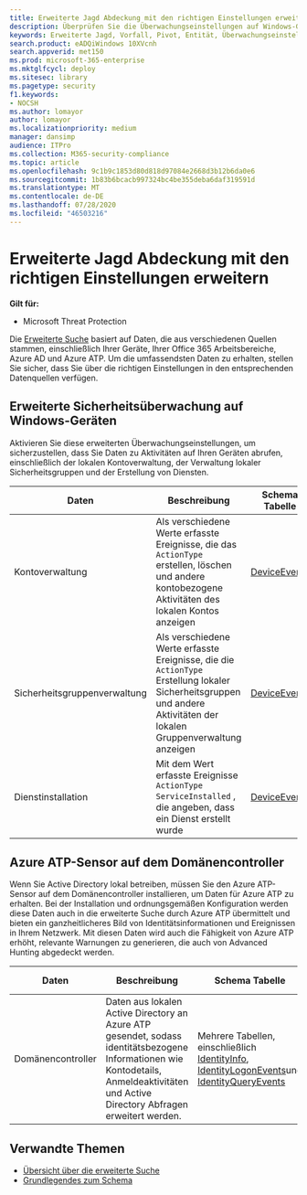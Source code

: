 ```yaml
---
title: Erweiterte Jagd Abdeckung mit den richtigen Einstellungen erweitern
description: Überprüfen Sie die Überwachungseinstellungen auf Windows-Geräten und anderen Einstellungen, um sicherzustellen, dass Sie die umfassendsten Daten in Advanced Hunting abrufen können.
keywords: Erweiterte Jagd, Vorfall, Pivot, Entität, Überwachungseinstellungen, Benutzerkontenverwaltung, Sicherheitsgruppenverwaltung, Bedrohungs Suche, Cyber Threat Hunting, Suche, Abfrage, Telemetrie, Microsoft 365, Microsoft Threat Protection
search.product: eADQiWindows 10XVcnh
search.appverid: met150
ms.prod: microsoft-365-enterprise
ms.mktglfcycl: deploy
ms.sitesec: library
ms.pagetype: security
f1.keywords:
- NOCSH
ms.author: lomayor
author: lomayor
ms.localizationpriority: medium
manager: dansimp
audience: ITPro
ms.collection: M365-security-compliance
ms.topic: article
ms.openlocfilehash: 9c1b9c1853d80d818d97084e2668d3b12b6da0e6
ms.sourcegitcommit: 1b83b6bcacb997324bc4be355deba6daf319591d
ms.translationtype: MT
ms.contentlocale: de-DE
ms.lasthandoff: 07/28/2020
ms.locfileid: "46503216"
---
```

# <a name="extend-advanced-hunting-coverage-with-the-right-settings"></a>Erweiterte Jagd Abdeckung mit den richtigen Einstellungen erweitern

**Gilt für:**
- Microsoft Threat Protection

Die [Erweiterte Suche](advanced-hunting-overview.md) basiert auf Daten, die aus verschiedenen Quellen stammen, einschließlich Ihrer Geräte, Ihrer Office 365 Arbeitsbereiche, Azure AD und Azure ATP. Um die umfassendsten Daten zu erhalten, stellen Sie sicher, dass Sie über die richtigen Einstellungen in den entsprechenden Datenquellen verfügen.

## <a name="advanced-security-auditing-on-windows-devices"></a>Erweiterte Sicherheitsüberwachung auf Windows-Geräten
Aktivieren Sie diese erweiterten Überwachungseinstellungen, um sicherzustellen, dass Sie Daten zu Aktivitäten auf Ihren Geräten abrufen, einschließlich der lokalen Kontoverwaltung, der Verwaltung lokaler Sicherheitsgruppen und der Erstellung von Diensten.

| Daten | Beschreibung | Schema Tabelle | Konfigurieren von |
| --- | --- | --- | --- |
| Kontoverwaltung | Als verschiedene Werte erfasste Ereignisse, die das `ActionType` erstellen, löschen und andere kontobezogene Aktivitäten des lokalen Kontos anzeigen | [DeviceEvents](advanced-hunting-deviceevents-table.md) | – Bereitstelleneiner erweiterten Sicherheitsüberwachungsrichtlinie: über [Wachen der Benutzerkontenverwaltung](https://docs.microsoft.com/windows/security/threat-protection/auditing/audit-user-account-management)<br> - [Informationen zu erweiterten Sicherheitsüberwachungsrichtlinien](https://docs.microsoft.com/windows/security/threat-protection/auditing/advanced-security-auditing) |
| Sicherheitsgruppenverwaltung | Als verschiedene Werte erfasste Ereignisse, die die `ActionType` Erstellung lokaler Sicherheitsgruppen und andere Aktivitäten der lokalen Gruppenverwaltung anzeigen | [DeviceEvents](advanced-hunting-deviceevents-table.md) | – Bereitstelleneiner erweiterten Sicherheitsüberwachungsrichtlinie: [Audit Security Group Management](https://docs.microsoft.com/windows/security/threat-protection/auditing/audit-security-group-management)<br> - [Informationen zu erweiterten Sicherheitsüberwachungsrichtlinien](https://docs.microsoft.com/windows/security/threat-protection/auditing/advanced-security-auditing) |
| Dienstinstallation | Mit dem Wert erfasste Ereignisse `ActionType` `ServiceInstalled` , die angeben, dass ein Dienst erstellt wurde | [DeviceEvents](advanced-hunting-deviceevents-table.md) | -Bereitstelleneiner erweiterten Sicherheitsüberwachungsrichtlinie: [Audit Security System Extension](https://docs.microsoft.com/windows/security/threat-protection/auditing/audit-security-system-extension)<br> - [Informationen zu erweiterten Sicherheitsüberwachungsrichtlinien](https://docs.microsoft.com/windows/security/threat-protection/auditing/advanced-security-auditing) |

## <a name="azure-atp-sensor-on-the-domain-controller"></a>Azure ATP-Sensor auf dem Domänencontroller
Wenn Sie Active Directory lokal betreiben, müssen Sie den Azure ATP-Sensor auf dem Domänencontroller installieren, um Daten für Azure ATP zu erhalten. Bei der Installation und ordnungsgemäßen Konfiguration werden diese Daten auch in die erweiterte Suche durch Azure ATP übermittelt und bieten ein ganzheitlicheres Bild von Identitätsinformationen und Ereignissen in Ihrem Netzwerk. Mit diesen Daten wird auch die Fähigkeit von Azure ATP erhöht, relevante Warnungen zu generieren, die auch von Advanced Hunting abgedeckt werden. 

| Daten | Beschreibung | Schema Tabelle | Konfigurieren von |
| --- | --- | --- | --- |
| Domänencontroller | Daten aus lokalen Active Directory an Azure ATP gesendet, sodass identitätsbezogene Informationen wie Kontodetails, Anmeldeaktivitäten und Active Directory Abfragen erweitert werden. | Mehrere Tabellen, einschließlich [IdentityInfo](advanced-hunting-identityinfo-table.md), [IdentityLogonEvents](advanced-hunting-identitylogonevents-table.md)und [IdentityQueryEvents](advanced-hunting-identityqueryevents-table.md)  | [Installieren des Azure ATP-Sensors](https://docs.microsoft.com/azure-advanced-threat-protection/install-atp-step4)|

## <a name="related-topics"></a>Verwandte Themen
- [Übersicht über die erweiterte Suche](advanced-hunting-overview.md)
- [Grundlegendes zum Schema](advanced-hunting-schema-tables.md)